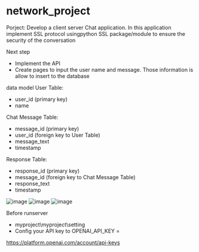 # network_project

Porject:
Develop a client server Chat application. In this application implement SSL protocol usingpython SSL package/module to ensure the security of the conversation

Next step

- Implement the API
- Create pages to input the user name and message. Those information is allow to insert to the database

data model
User Table:

- user_id (primary key)
- name

Chat Message Table:

- message_id (primary key)
- user_id (foreign key to User Table)
- message_text
- timestamp

Response Table:

- response_id (primary key)
- message_id (foreign key to Chat Message Table)
- response_text
- timestamp

![image](https://user-images.githubusercontent.com/32995324/224576907-ed523d62-7d2f-447c-a05b-b57d8f4bd262.png)
![image](https://user-images.githubusercontent.com/32995324/224576940-06b70bb2-33f7-48ed-be47-2be2d48ca5f9.png)
![image](https://user-images.githubusercontent.com/32995324/224576951-7cb84b5f-c27a-4569-803f-8e545f0adb5b.png)


Before runserver
- myproject\myproject\setting
- Config your API key to OPENAI_API_KEY = 


https://platform.openai.com/account/api-keys

